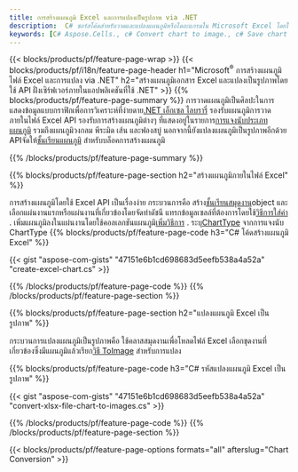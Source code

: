 ```yaml
---
title: การสร้างแผนภูมิ Excel และการแปลงเป็นรูปภาพ via .NET
description:  C# ซอร์สโค้ดสำหรับวาดและแปลงแผนภูมิหรือไดอะแกรมใน Microsoft Excel โดยใช้ .NET Library
keywords: [C# Aspose.Cells., c# Convert chart to image., c# Save chart to image., c# chart to image., create charts in c#., insert charts in c#., manage charts in c#]
---
```

{{< blocks/products/pf/feature-page-wrap >}}
{{< blocks/products/pf/i18n/feature-page-header h1="Microsoft<sup>&reg;</sup> การสร้างแผนภูมิไฟล์ Excel และการแปลง via .NET" h2="สร้างแผนภูมิเอกสาร Excel และแปลงเป็นรูปภาพโดยใช้ API ฝั่งเซิร์ฟเวอร์ภายในแอปพลิเคชันที่ใช้ .NET" >}}
{{% blocks/products/pf/feature-page-summary %}}
 การวาดแผนภูมิเป็นศิลปะในการแสดงข้อมูลแบบกราฟิกเพื่อการวิเคราะห์ที่ง่ายดาย[.NET เอ็กเซล ไลบรารี่](/cells/th/net/) รองรับแผนภูมิการวาดภายในไฟล์ Excel API รองรับการสร้างแผนภูมิต่างๆ ที่แสดงอยู่ในรายการ[การแจงนับประเภทแผนภูมิ](https://reference.aspose.com/cells/net/aspose.cells.charts/charttype) รวมถึงแผนภูมิวงกลม พีระมิด เส้น และฟองสบู่ นอกจากนี้ยังแปลงแผนภูมิเป็นรูปภาพอีกด้วย APIจัดให้[ชั้นเรียนแผนภูมิ](https://reference.aspose.com/cells/net/aspose.cells.charts) สำหรับบล็อคการสร้างแผนภูมิ

{{% /blocks/products/pf/feature-page-summary %}}

{{% blocks/products/pf/feature-page-section h2="สร้างแผนภูมิภายในไฟล์ Excel" %}}

 การสร้างแผนภูมิโดยใช้ Excel API เป็นเรื่องง่าย กระบวนการคือ สร้าง[ชั้นเรียนสมุดงาน](https://reference.aspose.com/cells/net/aspose.cells/workbook)object และเลือกแผ่นงานแรกหรือแผ่นงานที่เกี่ยวข้องโดยจัดทำดัชนี แทรกข้อมูลเซลล์ที่ต้องการโดยใช้[วิธีการใส่ค่า](https://reference.aspose.com/cells/net/aspose.cells/cell/methods/putvalue/index) . เพิ่มแผนภูมิลงในแผ่นงานโดยใช้คอลเลกชันแผนภูมิ[เพิ่มวิธีการ](https://reference.aspose.com/cells/net/aspose.cells.charts/chartcollection/methods/add) . ระบุ[ChartType](https://reference.aspose.com/cells/net/aspose.cells.charts/charttype) จากการแจงนับ ChartType
{{% blocks/products/pf/feature-page-code h3="C# โค้ดสร้างแผนภูมิ Excel" %}}

{{< gist "aspose-com-gists" "47151e6b1cd698683d5eefb538a4a52a" "create-excel-chart.cs" >}}

{{% /blocks/products/pf/feature-page-code %}}
{{% /blocks/products/pf/feature-page-section %}}


{{% blocks/products/pf/feature-page-section h2="แปลงแผนภูมิ Excel เป็นรูปภาพ" %}}

 กระบวนการแปลงแผนภูมิเป็นรูปภาพคือ ใช้คลาสสมุดงานเพื่อโหลดไฟล์ Excel เลือกชุดงานที่เกี่ยวข้องซึ่งมีแผนภูมิแล้วเรียก[วิธี ToImage](https://reference.aspose.com/cells/net/aspose.cells.charts.chart/toimage/methods/7) สำหรับการแปลง

{{% blocks/products/pf/feature-page-code h3="C# รหัสแปลงแผนภูมิ Excel เป็นรูปภาพ" %}}

{{< gist "aspose-com-gists" "47151e6b1cd698683d5eefb538a4a52a" "convert-xlsx-file-chart-to-images.cs" >}}

{{% /blocks/products/pf/feature-page-code %}}
{{% /blocks/products/pf/feature-page-section %}}

{{< blocks/products/pf/feature-page-options formats="all" afterslug="Chart Conversion" >}}
